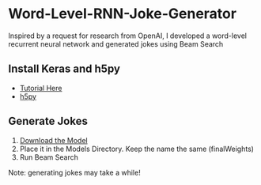 # Word-Level-RNN-Joke-Generator
Inspired by a request for research from OpenAI, I developed a word-level recurrent neural network and generated jokes using Beam Search

## Install Keras and h5py
* [Tutorial Here](https://www.pyimagesearch.com/2016/11/14/installing-keras-with-tensorflow-backend/)
* [h5py](http://docs.h5py.org/en/latest/build.html)

## Generate Jokes
1. [Download the Model](https://www.dropbox.com/s/69z0rud50epojev/finalWeights?dl=0)
2. Place it in the Models Directory. Keep the name the same (finalWeights)
3. Run Beam Search 

Note: generating jokes may take a while!



